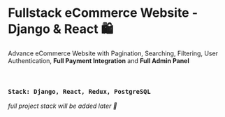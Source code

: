 # Fullstack eCommerce Website - Django & React 🛍️

Advance eCommerce Website with Pagination, Searching, Filtering, User Authentication, <b>Full Payment Integration</b> and <b>Full Admin Panel</b>

<br />

### `Stack: Django, React, Redux, PostgreSQL`

<i>full project stack will be added later 🚀</i>
